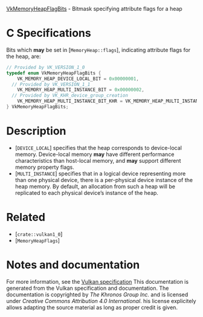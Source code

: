 [VkMemoryHeapFlagBits](https://www.khronos.org/registry/vulkan/specs/1.3-extensions/man/html/VkMemoryHeapFlagBits.html) - Bitmask specifying attribute flags for a heap

# C Specifications
Bits which  **may**  be set in [`MemoryHeap::flags`], indicating
attribute flags for the heap, are:
```c
// Provided by VK_VERSION_1_0
typedef enum VkMemoryHeapFlagBits {
    VK_MEMORY_HEAP_DEVICE_LOCAL_BIT = 0x00000001,
  // Provided by VK_VERSION_1_1
    VK_MEMORY_HEAP_MULTI_INSTANCE_BIT = 0x00000002,
  // Provided by VK_KHR_device_group_creation
    VK_MEMORY_HEAP_MULTI_INSTANCE_BIT_KHR = VK_MEMORY_HEAP_MULTI_INSTANCE_BIT,
} VkMemoryHeapFlagBits;
```

# Description
- [`DEVICE_LOCAL`] specifies that the heap corresponds to device-local memory. Device-local memory  **may**  have different performance characteristics than host-local memory, and  **may**  support different memory property flags.
- [`MULTI_INSTANCE`] specifies that in a logical device representing more than one physical device, there is a per-physical device instance of the heap memory. By default, an allocation from such a heap will be replicated to each physical device’s instance of the heap.

# Related
- [`crate::vulkan1_0`]
- [`MemoryHeapFlags`]

# Notes and documentation
For more information, see the [Vulkan specification](https://www.khronos.org/registry/vulkan/specs/1.3-extensions/html/vkspec.html)
This documentation is generated from the Vulkan specification and documentation.
The documentation is copyrighted by *The Khronos Group Inc.* and is licensed under *Creative Commons Attribution 4.0 International*.
his license explicitely allows adapting the source material as long as proper credit is given.
        